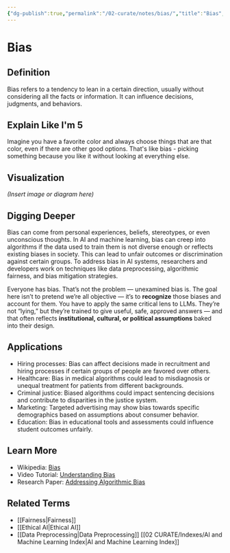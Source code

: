 ```yaml
---
{"dg-publish":true,"permalink":"/02-curate/notes/bias/","title":"Bias","tags":["bias","ai","machine-learning"]}
---
```


# Bias

## **Definition**  
Bias refers to a tendency to lean in a certain direction, usually without considering all the facts or information. It can influence decisions, judgments, and behaviors.

## **Explain Like I'm 5**  
Imagine you have a favorite color and always choose things that are that color, even if there are other good options. That's like bias - picking something because you like it without looking at everything else.

## **Visualization**  
*(Insert image or diagram here)*

## **Digging Deeper**
Bias can come from personal experiences, beliefs, stereotypes, or even unconscious thoughts. In AI and machine learning, bias can creep into algorithms if the data used to train them is not diverse enough or reflects existing biases in society. This can lead to unfair outcomes or discrimination against certain groups. To address bias in AI systems, researchers and developers work on techniques like data preprocessing, algorithmic fairness, and bias mitigation strategies.

Everyone has bias. That’s not the problem — unexamined bias is. The goal here isn’t to pretend we’re all objective — it’s to **recognize** those biases and account for them. You have to apply the same critical lens to LLMs. They’re not “lying,” but they’re trained to give useful, safe, approved answers — and that often reflects **institutional, cultural, or political assumptions** baked into their design.


## **Applications**  
- Hiring processes: Bias can affect decisions made in recruitment and hiring processes if certain groups of people are favored over others.
- Healthcare: Bias in medical algorithms could lead to misdiagnosis or unequal treatment for patients from different backgrounds.
- Criminal justice: Biased algorithms could impact sentencing decisions and contribute to disparities in the justice system.
- Marketing: Targeted advertising may show bias towards specific demographics based on assumptions about consumer behavior.
- Education: Bias in educational tools and assessments could influence student outcomes unfairly.

## **Learn More**  
- Wikipedia: [Bias](https://en.wikipedia.org/wiki/Bias)
- Video Tutorial: [Understanding Bias](https://www.youtube.com/watch?v=6v7Pq3O8Gh0)
- Research Paper: [Addressing Algorithmic Bias](https://arxiv.org/abs/1906.12350)

## **Related Terms**  
- [[Fairness\|Fairness]]
- [[Ethical AI\|Ethical AI]]
- [[Data Preprocessing\|Data Preprocessing]]
[[02 CURATE/Indexes/AI and Machine Learning Index\|AI and Machine Learning Index]]

